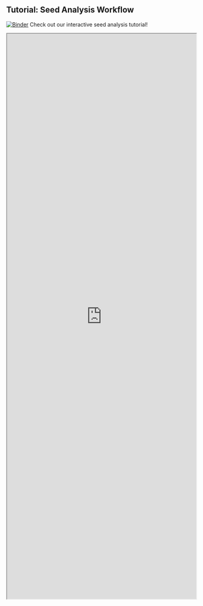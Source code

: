 ## Tutorial: Seed Analysis Workflow


[![Binder](https://mybinder.org/badge_logo.svg)](https://mybinder.org/v2/gh/danforthcenter/plantcv-tutorial-seeds/HEAD?labpath=index.ipynb) Check out our interactive seed analysis tutorial! 

<iframe src="https://nbviewer.jupyter.org/github/danforthcenter/plantcv-tutorial-input-output/blob/main/index.ipynb" width="100%" height="1500px"></iframe>
